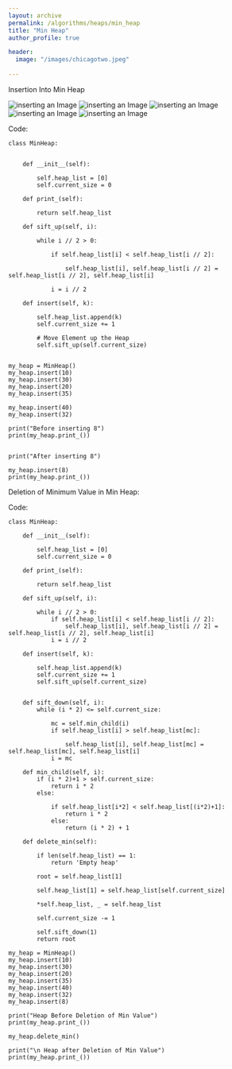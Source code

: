 ```yaml
---
layout: archive
permalink: /algorithms/heaps/min_heap
title: "Min Heap"
author_profile: true

header:
  image: "/images/chicagotwo.jpeg"
  
---
```



Insertion Into Min Heap

![inserting an Image](/images/heaps/min_heap/Page1.jpg)
![inserting an Image](/images/heaps/min_heap/Page2.jpg)
![inserting an Image](/images/heaps/min_heap/Page3.jpg)
![inserting an Image](/images/heaps/min_heap/Page4.jpg)
![inserting an Image](/images/heaps/min_heap/Page5.jpg)


Code:

    class MinHeap:
        
        
        def __init__(self):
              
            self.heap_list = [0]      
            self.current_size = 0
            
        def print_(self):
                  
            return self.heap_list
      
        def sift_up(self, i):
                  
            while i // 2 > 0:
                
                if self.heap_list[i] < self.heap_list[i // 2]:
                    
                    self.heap_list[i], self.heap_list[i // 2] = self.heap_list[i // 2], self.heap_list[i]

                i = i // 2
    
        def insert(self, k):
        
            self.heap_list.append(k)
            self.current_size += 1
            
            # Move Element up the Heap
            self.sift_up(self.current_size)
    
    
    my_heap = MinHeap()
    my_heap.insert(10)
    my_heap.insert(30)
    my_heap.insert(20)
    my_heap.insert(35)

    my_heap.insert(40)
    my_heap.insert(32)

    print("Before inserting 8")
    print(my_heap.print_())


    print("After inserting 8")

    my_heap.insert(8)
    print(my_heap.print_())





Deletion of Minimum Value in Min Heap:

Code:


    class MinHeap:
        
        def __init__(self):
      
            self.heap_list = [0]
            self.current_size = 0
    
        def print_(self):

            return self.heap_list
        
        def sift_up(self, i):
          
            while i // 2 > 0:
                if self.heap_list[i] < self.heap_list[i // 2]:
                    self.heap_list[i], self.heap_list[i // 2] = self.heap_list[i // 2], self.heap_list[i]
                i = i // 2
    
        def insert(self, k):
        
            self.heap_list.append(k)
            self.current_size += 1
            self.sift_up(self.current_size)
    
    
        def sift_down(self, i):
            while (i * 2) <= self.current_size:

                mc = self.min_child(i)
                if self.heap_list[i] > self.heap_list[mc]:
                    
                    self.heap_list[i], self.heap_list[mc] = self.heap_list[mc], self.heap_list[i]
                i = mc
    
        def min_child(self, i):
            if (i * 2)+1 > self.current_size:
                return i * 2
            else:
          
                if self.heap_list[i*2] < self.heap_list[(i*2)+1]:
                    return i * 2
                else:
                    return (i * 2) + 1
    
        def delete_min(self):
            
            if len(self.heap_list) == 1:
                return 'Empty heap'
    
            root = self.heap_list[1]
    
            self.heap_list[1] = self.heap_list[self.current_size]
    
            *self.heap_list, _ = self.heap_list
    
            self.current_size -= 1
    
            self.sift_down(1)
            return root
        
    my_heap = MinHeap()
    my_heap.insert(10)
    my_heap.insert(30)
    my_heap.insert(20)
    my_heap.insert(35)
    my_heap.insert(40)
    my_heap.insert(32)
    my_heap.insert(8)

    print("Heap Before Deletion of Min Value")
    print(my_heap.print_())

    my_heap.delete_min()

    print("\n Heap after Deletion of Min Value")
    print(my_heap.print_())
